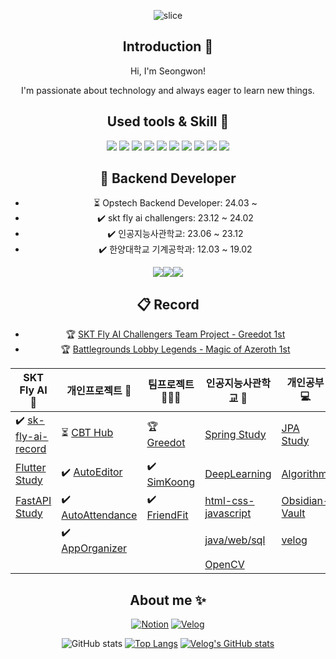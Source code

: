  <div align=center>

![slice](https://capsule-render.vercel.app/api?type=waving&color=auto&height=250&text=SeongWon&)

## Introduction 🙌

Hi, I'm Seongwon!

I'm passionate about technology and always eager to learn new things.

## Used tools & Skill 👀
<img src="https://img.shields.io/badge/Python-3776AB?style=flat&logo=Python&logoColor=white"/>
<img src="https://img.shields.io/badge/PyTorch-EE4C2C?style=flat&logo=PyTorch&logoColor=white"/>
<img src="https://img.shields.io/badge/TensorFlow-FF6F00?style=flat&logo=TensorFlow&logoColor=white"/>
<img src="https://img.shields.io/badge/FastAPI-009688?style=flat&logo=FastAPI&logoColor=white"/>
<img src="https://img.shields.io/badge/PHP-777BB4?style=flat&logo=PHP&logoColor=white"/>
<img src="https://img.shields.io/badge/MySQL-4479A1?style=flat&logo=MySQL&logoColor=white"/>
<img src="https://img.shields.io/badge/Git-F05032?style=flat&logo=Git&logoColor=white"/>
<img src="https://img.shields.io/badge/Linux-FCC624?style=flat&logo=Linux&logoColor=black"/>
<img src="https://img.shields.io/badge/HTML-E34F26?style=flat&logo=HTML5&logoColor=white"/>
<img src="https://img.shields.io/badge/CSS-1572B6?style=flat&logo=CSS3&logoColor=white"/>


## 🚀 Backend Developer
- ⏳ Opstech Backend Developer: 24.03 ~
- ✔️ skt fly ai challengers: 23.12 ~ 24.02 
- ✔️ 인공지능사관학교: 23.06 ~ 23.12
- ✔️ 한양대학교 기계공학과: 12.03 ~ 19.02


<img src="https://img.shields.io/badge/nestjs-E0234E?style=for-the-badge&logo=nestjs&logoColor=white"><img src="https://img.shields.io/badge/springboot-6DB33F?style=for-the-badge&logo=springboot&logoColor=white"><img src="https://img.shields.io/badge/linux-FCC624?style=for-the-badge&logo=linux&logoColor=black">  


## 📋 Record
- 🏆 [SKT Fly AI Challengers Team Project - Greedot 1st](https://www.trendw.kr/news/articleView.html?idxno=10603)
- 🏆 [Battlegrounds Lobby Legends - Magic of Azeroth 1st](https://esports.gg/news/hearthstone/rimgosu-wins-battlegrounds-lobby-legends/)

| SKT Fly AI 🦋 | 개인프로젝트 🧑 | 팀프로젝트 👨‍👦‍👦 | 인공지능사관학교 🏫 | 개인공부 💻 |
| ---- | ---- | ---- | ---- | ---- |
| ✔️ [sk-fly-ai-record](https://github.com/rimgosu/sk-fly-ai-record)  | ⏳ [CBT Hub](https://github.com/orgs/cbt-hub/repositories)  | 🏆 [Greedot](https://github.com/GreeDot/greedot) | [Spring Study](https://github.com/rimgosu/SpringStudy) | [JPA Study](https://github.com/rimgosu/JpaStudy) |
| [Flutter Study](https://github.com/rimgosu/FlutterStudy) | ✔️ [AutoEditor](https://github.com/rimgosu/autoeditor)  | ✔️ [SimKoong](https://github.com/rimgosu/SimKoong)  | [DeepLearning](https://github.com/rimgosu/DeepLearning) | [Algorithm](https://github.com/rimgosu/Algorithm) |
| [FastAPI Study](https://github.com/rimgosu/FastApiStudy) | ✔️ [AutoAttendance](https://github.com/rimgosu/AutoAttendance)  | ✔️ [FriendFit](https://github.com/rimgosu/FriendFit)   | [html-css-javascript](https://github.com/rimgosu/html-css-javascript) | [Obsidian-Vault](https://github.com/rimgosu/Obsidian-Vault)  |
|  | ✔️ [AppOrganizer](https://github.com/rimgosu/AppOrganizer)  |  | [java/web/sql](https://github.com/rimgosu/Lectures) | [velog](https://github.com/rimgosu/velog)  |
|  |  |  | [OpenCV](https://github.com/rimgosu/OpenCV) |  |


## About me ✨
[![Notion](https://img.shields.io/badge/Notion-000000?style=flat&logo=Notion&logoColor=white)](https://www.notion.so/SeongWon-Lee-a0d430c50cbb42ac80c28b6a2a68af2f)
[![Velog](https://img.shields.io/badge/Velog-20C997?style=flat&logo=Velog&logoColor=white)](https://velog.io/@tjddnjs0307)

![GitHub stats](https://github-readme-stats.vercel.app/api?username=2Swon&count_private=true&show_icons=true&theme=solarized-light)
[![Top Langs](https://github-readme-stats.vercel.app/api/top-langs/?username=2Swon&layout=compact&hide=jupyter%20notebook,css,scss,less,html)](https://github.com/anuraghazra/github-readme-stats)
[![Velog's GitHub stats](https://velog-readme-stats.vercel.app/api?name=tjddnjs0307)](https://velog.io/@tjddnjs0307)
</div>
